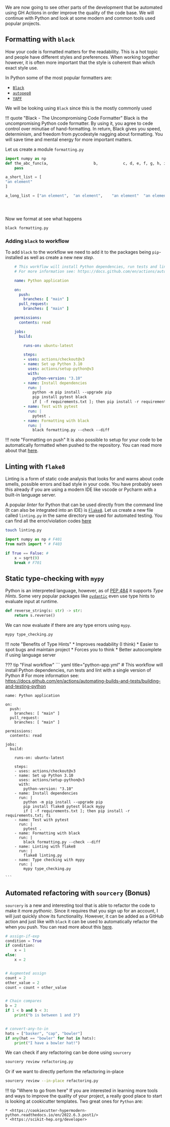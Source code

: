 We are now going to see other parts of the development that be automated using
GH Actions in order improve the quality of the code base. We will continue with
Python and look at some modern and common tools used popular projects.

## Formatting with `black`

How your code is formatted matters for the readability. This is a hot topic and
people have different styles and preferences. When working together however, it
is often more important that the style is coherent than which exact style
use. 

In Python some of the most popular formatters are:

* [`Black`](https://github.com/psf/black)
* [`autopep8`](https://github.com/hhatto/autopep8)
* [`YAPF`](https://github.com/google/yapf)

We will be looking using `Black` since this is the mostly commonly used

!!! quote "Black - The Uncompromising Code Formatter"
    Black is the uncompromising Python code formatter. By using it, you agree
    to cede control over minutiae of hand-formatting. In return, Black gives
    you speed, determinism, and freedom from pycodestyle nagging about
    formatting. You will save time and mental energy for more important
    matters.

Let us create a module `formatting.py` 

``` python title="formatting.py"
import numpy as np
def the_abc_func(a,                    b,           c, d, e, f, g, h, i, j, k, l, m, n, o, p, q, r, s, t, u, v, w, x, y, z, a, b, c, d, e, f, g, h, i, j, k, l, m, n, o, p, q, r, s, t, u, v, w, x, y, z):
    pass

a_short_list = [
"an element"
]

a_long_list = ["an element",  "an element",    "an element"  "an element",  "an element",  "an element", "an element",  "an element"]





```

Now we format at see what happens

``` bash
black formatting.py
```

### Adding `black` to workflow

To add `black` to the workflow we need to add it to the packages being
`pip`-installed as well as create a new new *step*.

``` yaml title="python-app.yml"
    # This workflow will install Python dependencies, run tests and lint with a single version of Python
    # For more information see: https://docs.github.com/en/actions/automating-builds-and-tests/building-and-testing-python

    name: Python application

    on:
      push:
        branches: [ "main" ]
      pull_request:
        branches: [ "main" ]

    permissions:
      contents: read

    jobs:
      build:

        runs-on: ubuntu-latest

        steps:
        - uses: actions/checkout@v3
        - name: Set up Python 3.10
          uses: actions/setup-python@v3
          with:
            python-version: "3.10"
        - name: Install dependencies
          run: |
            python -m pip install --upgrade pip
            pip install pytest black 
            if [ -f requirements.txt ]; then pip install -r requirements.txt; fi
        - name: Test with pytest
          run: |
            pytest .
        - name: Formatting with black
          run: |
            black formatting.py --check --diff
```

!!! note "Formatting on push"
    It is also possible to setup for your code to be automatically formatted
    when pushed to the repository. You can read more about that [here](https://github.com/marketplace/actions/run-black-formatter).


## Linting with `flake8`

Linting is a form of static code analysis that looks for and warns about code
smells, possible errors and bad style in your code. You have probably seen this
already if you are using a modern IDE like vscode or Pycharm with a built-in
language server. 


A popular *linter* for Python that can be used directly from the command line
(It can also be integrated into an IDE) is
[`Flake8`](https://flake8.pycqa.org/en/latest/#). Let us create a new file
called `linting.py` in the same directory we used for automated testing. You
can find all the error/violation codes
[here](https://flake8.pycqa.org/en/latest/user/error-codes.html)

``` bash
touch linting.py
```

``` python title="linting.py"
import numpy as np # F401
from math import * # F403

if True == False: #
    x = sqrt(9)
    break # F701
```

## Static type-checking with `mypy`

Python is an interpreted language, however, as of [PEP
484](https://peps.python.org/pep-0484/) it supports *Type Hints*. Some very
popular packages like [`pydantic`](https://pydantic-docs.helpmanual.io/) even
use type hints to evaluate input at runtime. 


``` python title="type_checking.py"
def reverse_string(s: str) -> str:
    return s.reverse()
```

We can now evaluate if there are any type errors using `mypy`. 

``` bash
mypy type_checking.py
```

!!! note "Benefits of Type Hints"
    * Improves readability (I think)
    * Easier to spot bugs and maintain project
    * Forces you to think
    * Better autocomplete if using language server


??? tip "Final workflow"
    ``` yaml title="python-app.yml"
    # This workflow will install Python dependencies, run tests and lint with a single version of Python
    # For more information see: https://docs.github.com/en/actions/automating-builds-and-tests/building-and-testing-python

    name: Python application

    on:
      push:
        branches: [ "main" ]
      pull_request:
        branches: [ "main" ]

    permissions:
      contents: read

    jobs:
      build:

        runs-on: ubuntu-latest

        steps:
        - uses: actions/checkout@v3
        - name: Set up Python 3.10
          uses: actions/setup-python@v3
          with:
            python-version: "3.10"
        - name: Install dependencies
          run: |
            python -m pip install --upgrade pip
            pip install flake8 pytest black mypy
            if [ -f requirements.txt ]; then pip install -r requirements.txt; fi
        - name: Test with pytest
          run: |
            pytest .
        - name: Formatting with black
          run: |
            black formatting.py --check --diff
        - name: Linting with flake8
          run: |
            flake8 linting.py
        - name: Type checking with mypy
          run: |
            mypy type_checking.py

    ```



## Automated refactoring with `sourcery` (Bonus)

`sourcery` is a new and interesting tool that is able to refactor the code to
make it more *pythonic*. Since it requires that you sign up for an account, I
will just quickly show its functionality. However, it can be added as a GitHub
action and just like with `black` it can be used to automatically refactor the
when you push. You can read more about this [here](https://docs.sourcery.ai/Guides/Getting-Started/GitHub/).

``` python title="refactoring.py"
# assign-if-exp
condition = True
if condition:
    x = 1
else:
    x = 2


# Augmented assign
count = 2
other_value = 2
count = count + other_value


# Chain compares
b = 2
if 1 < b and b < 3:
    print("b is between 1 and 3")


# convert-any-to-in
hats = ["basker", "cap", "bowler"]
if any(hat == "bowler" for hat in hats):
    print("I have a bowler hat!")
```

We can check if any refactoring can be done using `sourcery`

``` bash 
sourcery review refactoring.py
```
Or if we want to directly perform the refactoring in-place

``` bash 
sourcery review --in-place refactoring.py
```

!!! tip "Where to go from here"
    If you are interested in learning more tools and ways to improve the
    quality of your project, a really good place to start is looking at
    cookicutter templates. Two great ones for `Python` are:

    * <https://cookiecutter-hypermodern-python.readthedocs.io/en/2022.6.3.post1/>
    * <https://scikit-hep.org/developer>
